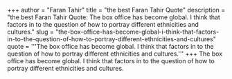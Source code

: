 +++
author = "Faran Tahir"
title = "the best Faran Tahir Quote"
description = "the best Faran Tahir Quote: The box office has become global. I think that factors in to the question of how to portray different ethnicities and cultures."
slug = "the-box-office-has-become-global-i-think-that-factors-in-to-the-question-of-how-to-portray-different-ethnicities-and-cultures"
quote = '''The box office has become global. I think that factors in to the question of how to portray different ethnicities and cultures.'''
+++
The box office has become global. I think that factors in to the question of how to portray different ethnicities and cultures.
